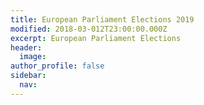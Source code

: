 ```yaml
---
title: European Parliament Elections 2019
modified: 2018-03-012T23:00:00.000Z
excerpt: European Parliament Elections
header:
  image:
author_profile: false
sidebar:
  nav:
---
```

